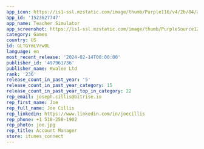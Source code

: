 ```yaml
---
app_icon: https://is1-ssl.mzstatic.com/image/thumb/Purple116/v4/2b/84/a5/2b84a552-515a-9209-9fe7-02d079f2ead8/AppIcon-0-0-1x_U007emarketing-0-7-0-85-220.png/1024x1024bb.png
app_id: '1523627747'
app_name: Teacher Simulator
app_screenshot: https://is1-ssl.mzstatic.com/image/thumb/PurpleSource126/v4/b4/68/fb/b468fb83-849a-fc49-fde7-980cf683e614/ee921a64-a693-4eea-af73-1a9a674aeb21_Apple_6.5_-_1.png/1242x2688bb.png
category: Games
country: US
id: GLTGYmLVrw0L
language: en
most_recent_release: '2024-02-14T00:00:00'
publisher_id: '497961736'
publisher_name: Kwalee Ltd
rank: '236'
release_count_in_past_year: '5'
release_count_in_past_year_category: 15
release_count_in_past_year_top_in_category: 22
rep_email: joseph.cillis@bitrise.io
rep_first_name: Joe
rep_full_name: Joe Cillis
rep_linkedin: https://www.linkedin.com/in/joecillis
rep_phone: +1 518-258-1902
rep_photo: joe.jpg
rep_title: Account Manager
store: itunes_connect
---
```

